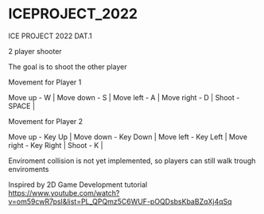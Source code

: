 # ICEPROJECT_2022
ICE PROJECT 2022 DAT.1


2 player shooter

The goal is to shoot the other player


Movement for Player 1

Move up - W |
Move down - S |
Move left - A |
Move right - D |
Shoot - SPACE |

Movement for Player 2

Move up - Key Up |
Move down - Key Down |
Move left - Key Left |
Move right - Key Right |
Shoot - K |

Enviroment collision is not yet implemented, so players can still walk trough enviroments


Inspired by 2D Game Development tutorial 
https://www.youtube.com/watch?v=om59cwR7psI&list=PL_QPQmz5C6WUF-pOQDsbsKbaBZqXj4qSq
